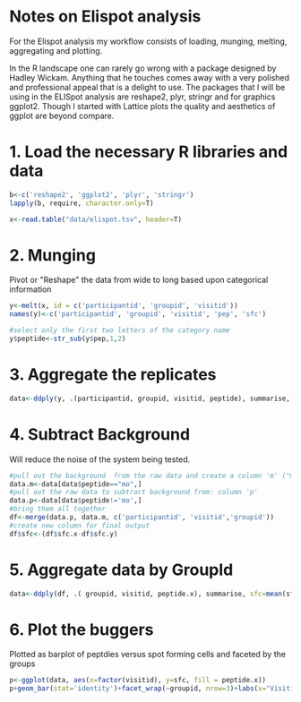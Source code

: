# Notes on Elispot analysis

For the Elispot analysis my workflow consists of loading, munging, melting, aggregating and plotting.  

In the R landscape one can rarely go wrong with a package designed by Hadley Wickam.  Anything that he touches comes away with a very polished and professional appeal that is a delight to use.  The packages that I will be using in the ELISpot analysis are reshape2,  plyr, stringr and for graphics ggplot2.  Though I started with Lattice plots the quality and aesthetics of ggplot are beyond compare.

# 1. Load the necessary R libraries and data

```R
b<-c('reshape2', 'ggplot2', 'plyr', 'stringr')
lapply(b, require, character.only=T)

x<-read.table("data/elispot.tsv", header=T)
```

# 2. Munging
Pivot or "Reshape" the data from wide to long based upon categorical information
```R
y<-melt(x, id = c('participantid', 'groupid', 'visitid'))
names(y)<-c('participantid', 'groupid', 'visitid', 'pep', 'sfc')

#select only the first two letters of the category name
y$peptide<-str_sub(y$pep,1,2)
```

# 3. Aggregate the replicates
```R
data<-ddply(y, .(participantid, groupid, visitid, peptide), summarise, sfc=mean(sfc))
```

# 4. Subtract Background 
Will reduce the noise of the system being tested.
```R
#pull out the background  from the raw data and create a column 'm' ("mock treated")
data.m<-data[data$peptide=="mo",]
#pull out the raw data to subtract background from: column 'p'
data.p<-data[data$peptide!='mo',]
#bring them all together
df<-merge(data.p, data.m, c('participantid', 'visitid','groupid'))
#create new column for final output
df$sfc<-(df$sfc.x-df$sfc.y)
```

# 5. Aggregate data by GroupId
```R
data<-ddply(df, .( groupid, visitid, peptide.x), summarise, sfc=mean(sfc, na.rm=TRUE))
```

# 6. Plot the buggers
Plotted as barplot of peptdies versus spot forming cells and faceted by the groups
```R
p<-ggplot(data, aes(x=factor(visitid), y=sfc, fill = peptide.x))
p+geom_bar(stat='identity')+facet_wrap(~groupid, nrow=3)+labs(x="Visitid", y="SFC", title="ggplot based graph")
```
